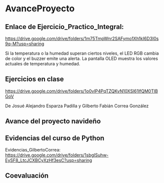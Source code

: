 # AvanceProyecto


## Enlace de Ejercicio_Practico_Integral: 

https://drive.google.com/drive/folders/1m75TmpWnr2SAFymo1Xh1kI6D3I0s9q-M?usp=sharing

Si la temperatura o la humedad superan ciertos niveles, el LED RGB cambia de color y el buzzer emite una alerta. La pantalla OLED muestra los valores actuales de temperatura y humedad.


## Ejercicios en clase
https://drive.google.com/drive/folders/1o0vlP4PqTZQKvN10XSl61lfQM0TIBGoV

De Josué Alejandro Esparza Padilla y Gilberto Fabián Correa González
## Avance del proyecto navideño

## Evidencias del curso de Python

Evidencias_GilbertoCorrea: https://drive.google.com/drive/folders/1sbgISuhw-EySF8_LtcJCXBCyXzHf3esC?usp=sharing

## Coevaluación
